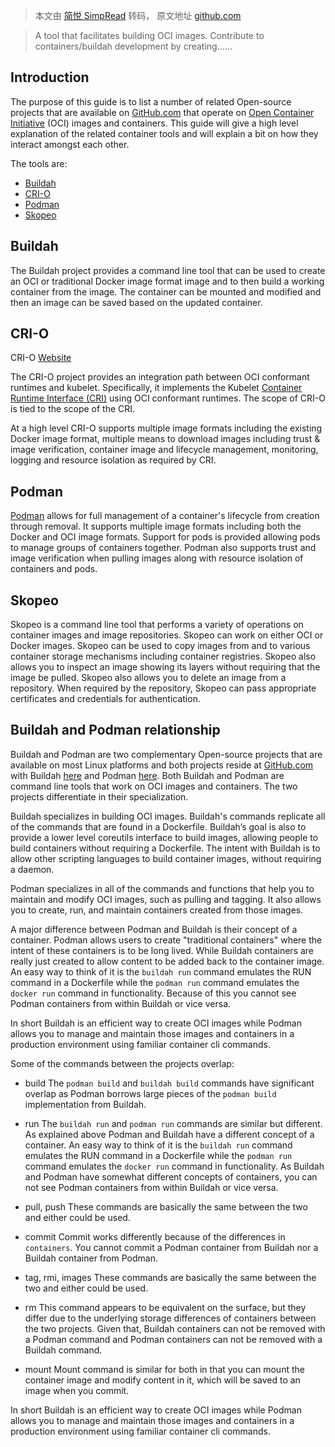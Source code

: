 > 本文由 [简悦 SimpRead](http://ksria.com/simpread/) 转码， 原文地址 [github.com](https://github.com/containers/buildah/tree/main/docs/containertools)

> A tool that facilitates building OCI images. Contribute to containers/buildah development by creating......

[](#introduction)Introduction
-----------------------------

The purpose of this guide is to list a number of related Open-source projects that are available on [GitHub.com](https://github.com/) that operate on [Open Container Initiative](https://www.opencontainers.org/) (OCI) images and containers. This guide will give a high level explanation of the related container tools and will explain a bit on how they interact amongst each other.

The tools are:

*   [Buildah](https://github.com/containers/buildah)
*   [CRI-O](https://github.com/kubernetes-sigs/cri-o)
*   [Podman](https://github.com/containers/podman)
*   [Skopeo](https://github.com/containers/skopeo)

[](#buildah)Buildah
-------------------

The Buildah project provides a command line tool that can be used to create an OCI or traditional Docker image format image and to then build a working container from the image. The container can be mounted and modified and then an image can be saved based on the updated container.

[](#cri-o)CRI-O
---------------

CRI-O [Website](http://cri-o.io/)

The CRI-O project provides an integration path between OCI conformant runtimes and kubelet. Specifically, it implements the Kubelet [Container Runtime Interface (CRI)](https://github.com/kubernetes/community/blob/master/contributors/devel/container-runtime-interface.md) using OCI conformant runtimes. The scope of CRI-O is tied to the scope of the CRI.

At a high level CRI-O supports multiple image formats including the existing Docker image format, multiple means to download images including trust & image verification, container image and lifecycle management, monitoring, logging and resource isolation as required by CRI.

[](#podman)Podman
-----------------

[Podman](https://github.com/containers/podman) allows for full management of a container's lifecycle from creation through removal. It supports multiple image formats including both the Docker and OCI image formats. Support for pods is provided allowing pods to manage groups of containers together. Podman also supports trust and image verification when pulling images along with resource isolation of containers and pods.

[](#skopeo)Skopeo
-----------------

Skopeo is a command line tool that performs a variety of operations on container images and image repositories. Skopeo can work on either OCI or Docker images. Skopeo can be used to copy images from and to various container storage mechanisms including container registries. Skopeo also allows you to inspect an image showing its layers without requiring that the image be pulled. Skopeo also allows you to delete an image from a repository. When required by the repository, Skopeo can pass appropriate certificates and credentials for authentication.

[](#buildah-and-podman-relationship)Buildah and Podman relationship
-------------------------------------------------------------------

Buildah and Podman are two complementary Open-source projects that are available on most Linux platforms and both projects reside at [GitHub.com](https://github.com/) with Buildah [here](https://github.com/containers/buildah) and Podman [here](https://github.com/containers/podman). Both Buildah and Podman are command line tools that work on OCI images and containers. The two projects differentiate in their specialization.

Buildah specializes in building OCI images. Buildah's commands replicate all of the commands that are found in a Dockerfile. Buildah’s goal is also to provide a lower level coreutils interface to build images, allowing people to build containers without requiring a Dockerfile. The intent with Buildah is to allow other scripting languages to build container images, without requiring a daemon.

Podman specializes in all of the commands and functions that help you to maintain and modify OCI images, such as pulling and tagging. It also allows you to create, run, and maintain containers created from those images.

A major difference between Podman and Buildah is their concept of a container. Podman allows users to create "traditional containers" where the intent of these containers is to be long lived. While Buildah containers are really just created to allow content to be added back to the container image. An easy way to think of it is the `buildah run` command emulates the RUN command in a Dockerfile while the `podman run` command emulates the `docker run` command in functionality. Because of this you cannot see Podman containers from within Buildah or vice versa.

In short Buildah is an efficient way to create OCI images while Podman allows you to manage and maintain those images and containers in a production environment using familiar container cli commands.

Some of the commands between the projects overlap:

*   build The `podman build` and `buildah build` commands have significant overlap as Podman borrows large pieces of the `podman build` implementation from Buildah.
    
*   run The `buildah run` and `podman run` commands are similar but different. As explained above Podman and Buildah have a different concept of a container. An easy way to think of it is the `buildah run` command emulates the RUN command in a Dockerfile while the `podman run` command emulates the `docker run` command in functionality. As Buildah and Podman have somewhat different concepts of containers, you can not see Podman containers from within Buildah or vice versa.
    
*   pull, push These commands are basically the same between the two and either could be used.
    
*   commit Commit works differently because of the differences in `containers`. You cannot commit a Podman container from Buildah nor a Buildah container from Podman.
    
*   tag, rmi, images These commands are basically the same between the two and either could be used.
    
*   rm This command appears to be equivalent on the surface, but they differ due to the underlying storage differences of containers between the two projects. Given that, Buildah containers can not be removed with a Podman command and Podman containers can not be removed with a Buildah command.
    
*   mount Mount command is similar for both in that you can mount the container image and modify content in it, which will be saved to an image when you commit.
    

In short Buildah is an efficient way to create OCI images while Podman allows you to manage and maintain those images and containers in a production environment using familiar container cli commands.